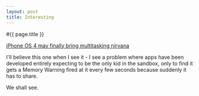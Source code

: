 ```yaml
---
layout: post
title: Interesting
---
```


#{{ page.title }}

[iPhone OS 4 may finally bring multitasking nirvana](http://arstechnica.com/apple/news/2010/03/iphone-os-40-may-finally-bring-multitasking-nirvana.ars)

I'll believe this one when I see it - I see a problem where apps have been developed entirely expecting to be the only kid in the sandbox, only to find it gets a Memory Warning fired at it every few seconds because suddenly it has to share.

We shall see.